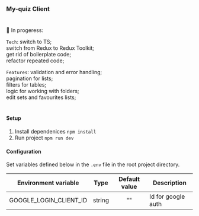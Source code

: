 ### My-quiz Client 
#

🙂 In progeress: 

`Tech`: 
switch to TS; <br />
switch from Redux to Redux Toolkit;<br />
get rid of boilerplate code; <br />
refactor repeated code; <br />

`Features`:
validation and error handling; <br />
pagination for lists; <br />
filters for tables; <br />
logic for working with folders;<br />
edit sets and favourites lists; <br />

#


#### Setup 
1. Install dependenices `npm install`
2. Run project `npm run dev`

#### Configuration

Set variables defined below in the `.env` file in the root project directory. 

| Environment variable                   | Type                          | Default value | Description                                                                                                       |
|-------------------------------|------------------------------|:-----------------------:|-----------------------------------------------------------------------------------|
| GOOGLE_LOGIN_CLIENT_ID                    | string                        |       ""         | Id for google auth                               |
